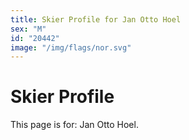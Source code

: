 ```yaml
---
title: Skier Profile for Jan Otto Hoel
sex: "M"
id: "20442"
image: "/img/flags/nor.svg" 
---
```


# Skier Profile

This page is for: Jan Otto Hoel.
    